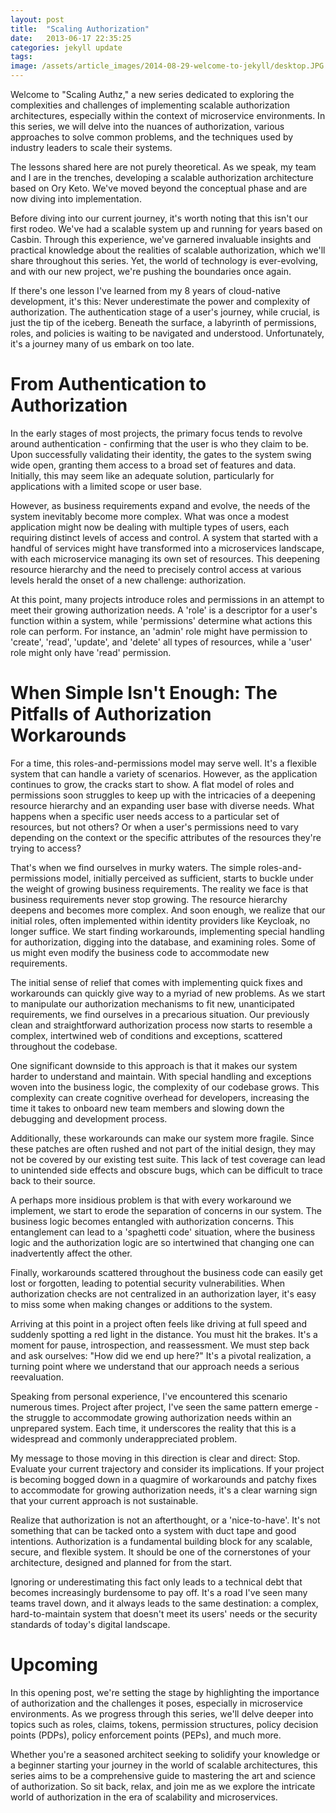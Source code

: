 ```yaml
---
layout: post
title:  "Scaling Authorization"
date:   2013-06-17 22:35:25
categories: jekyll update
tags: 
image: /assets/article_images/2014-08-29-welcome-to-jekyll/desktop.JPG
---
```


Welcome to "Scaling Authz," a new series dedicated to exploring the complexities and challenges of implementing scalable authorization architectures, especially within the context of microservice environments. In this series, we will delve into the nuances of authorization, various approaches to solve common problems, and the techniques used by industry leaders to scale their systems.

The lessons shared here are not purely theoretical. As we speak, my team and I are in the trenches, developing a scalable authorization architecture based on Ory Keto. We've moved beyond the conceptual phase and are now diving into implementation.

Before diving into our current journey, it's worth noting that this isn't our first rodeo. We've had a scalable system up and running for years based on Casbin. Through this experience, we've garnered invaluable insights and practical knowledge about the realities of scalable authorization, which we'll share throughout this series. Yet, the world of technology is ever-evolving, and with our new project, we're pushing the boundaries once again.

If there's one lesson I've learned from my 8 years of cloud-native development, it's this: Never underestimate the power and complexity of authorization. The authentication stage of a user's journey, while crucial, is just the tip of the iceberg. Beneath the surface, a labyrinth of permissions, roles, and policies is waiting to be navigated and understood. Unfortunately, it's a journey many of us embark on too late.

# From Authentication to Authorization

In the early stages of most projects, the primary focus tends to revolve around authentication - confirming that the user is who they claim to be. Upon successfully validating their identity, the gates to the system swing wide open, granting them access to a broad set of features and data. Initially, this may seem like an adequate solution, particularly for applications with a limited scope or user base.

However, as business requirements expand and evolve, the needs of the system inevitably become more complex. What was once a modest application might now be dealing with multiple types of users, each requiring distinct levels of access and control. A system that started with a handful of services might have transformed into a microservices landscape, with each microservice managing its own set of resources. This deepening resource hierarchy and the need to precisely control access at various levels herald the onset of a new challenge: authorization.

At this point, many projects introduce roles and permissions in an attempt to meet their growing authorization needs. A 'role' is a descriptor for a user's function within a system, while 'permissions' determine what actions this role can perform. For instance, an 'admin' role might have permission to 'create', 'read', 'update', and 'delete' all types of resources, while a 'user' role might only have 'read' permission.

# When Simple Isn't Enough: The Pitfalls of Authorization Workarounds

For a time, this roles-and-permissions model may serve well. It's a flexible system that can handle a variety of scenarios. However, as the application continues to grow, the cracks start to show. A flat model of roles and permissions soon struggles to keep up with the intricacies of a deepening resource hierarchy and an expanding user base with diverse needs. What happens when a specific user needs access to a particular set of resources, but not others? Or when a user's permissions need to vary depending on the context or the specific attributes of the resources they're trying to access?

That's when we find ourselves in murky waters. The simple roles-and-permissions model, initially perceived as sufficient, starts to buckle under the weight of growing business requirements. The reality we face is that business requirements never stop growing. The resource hierarchy deepens and becomes more complex. And soon enough, we realize that our initial roles, often implemented within identity providers like Keycloak, no longer suffice. We start finding workarounds, implementing special handling for authorization, digging into the database, and examining roles. Some of us might even modify the business code to accommodate new requirements.

The initial sense of relief that comes with implementing quick fixes and workarounds can quickly give way to a myriad of new problems. As we start to manipulate our authorization mechanisms to fit new, unanticipated requirements, we find ourselves in a precarious situation. Our previously clean and straightforward authorization process now starts to resemble a complex, intertwined web of conditions and exceptions, scattered throughout the codebase.

One significant downside to this approach is that it makes our system harder to understand and maintain. With special handling and exceptions woven into the business logic, the complexity of our codebase grows. This complexity can create cognitive overhead for developers, increasing the time it takes to onboard new team members and slowing down the debugging and development process.

Additionally, these workarounds can make our system more fragile. Since these patches are often rushed and not part of the initial design, they may not be covered by our existing test suite. This lack of test coverage can lead to unintended side effects and obscure bugs, which can be difficult to trace back to their source.

A perhaps more insidious problem is that with every workaround we implement, we start to erode the separation of concerns in our system. The business logic becomes entangled with authorization concerns. This entanglement can lead to a 'spaghetti code' situation, where the business logic and the authorization logic are so intertwined that changing one can inadvertently affect the other.

Finally, workarounds scattered throughout the business code can easily get lost or forgotten, leading to potential security vulnerabilities. When authorization checks are not centralized in an authorization layer, it's easy to miss some when making changes or additions to the system.

Arriving at this point in a project often feels like driving at full speed and suddenly spotting a red light in the distance. You must hit the brakes. It's a moment for pause, introspection, and reassessment. We must step back and ask ourselves: "How did we end up here?" It's a pivotal realization, a turning point where we understand that our approach needs a serious reevaluation.

Speaking from personal experience, I've encountered this scenario numerous times. Project after project, I've seen the same pattern emerge - the struggle to accommodate growing authorization needs within an unprepared system. Each time, it underscores the reality that this is a widespread and commonly underappreciated problem.

My message to those moving in this direction is clear and direct: Stop. Evaluate your current trajectory and consider its implications. If your project is becoming bogged down in a quagmire of workarounds and patchy fixes to accommodate for growing authorization needs, it's a clear warning sign that your current approach is not sustainable.

Realize that authorization is not an afterthought, or a 'nice-to-have'. It's not something that can be tacked onto a system with duct tape and good intentions. Authorization is a fundamental building block for any scalable, secure, and flexible system. It should be one of the cornerstones of your architecture, designed and planned for from the start.

Ignoring or underestimating this fact only leads to a technical debt that becomes increasingly burdensome to pay off. It's a road I've seen many teams travel down, and it always leads to the same destination: a complex, hard-to-maintain system that doesn't meet its users' needs or the security standards of today's digital landscape.

# Upcoming

In this opening post, we're setting the stage by highlighting the importance of authorization and the challenges it poses, especially in microservice environments. As we progress through this series, we'll delve deeper into topics such as roles, claims, tokens, permission structures, policy decision points (PDPs), policy enforcement points (PEPs), and much more.

Whether you're a seasoned architect seeking to solidify your knowledge or a beginner starting your journey in the world of scalable architectures, this series aims to be a comprehensive guide to mastering the art and science of authorization. So sit back, relax, and join me as we explore the intricate world of authorization in the era of scalability and microservices.